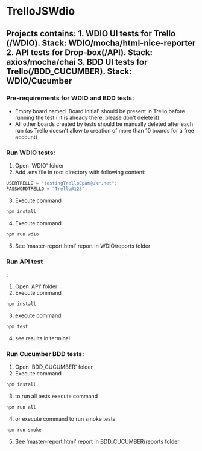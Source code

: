 # TrelloJSWdio

<h2> Projects contains:
1. WDIO UI tests for Trello (/WDIO). Stack: WDIO/mocha/html-nice-reporter
2. API tests for Drop-box(/API). Stack: axios/mocha/chai
3. BDD UI tests for Trello(/BDD_CUCUMBER). Stack: WDIO/Cucumber</h2>
<h3>Pre-requirements for WDIO and BDD tests:</h3>

- Empty board named 'Board Initial' should be present in Trello before running the test ( it is already there, please don't delete it)
- All other boards created by tests should be manually deleted after each run (as Trello doesn't allow to creation of more than 10 boards for a free account)

<h3>Run WDIO tests:</h3>

1. Open 'WDIO' folder
2. Add .env file in root directory with following content:

```javascript
USERTRELLO = "testingTrelloEpam@ukr.net";
PASSWORDTRELLO = "Trello@123";
```

3. Execute command

```bash
npm install
```

4. Execute command

```bash
npm run wdio'
```

5. See 'master-report.html' report in WDIO/reports folder

<h3>Run API test</h3>:

1. Open 'API' folder
2. Execute command

```bash
npm install
```

3. execute command

```bash
npm test
```

4. see results in terminal

<h3>Run Cucumber BDD tests:</h3>

1. Open 'BDD_CUCUMBER' folder
2. Execute command

```bash
npm install
```

3.  to run all tests execute command

```bash
npm run all
```

4. or execute command to run smoke tests

```bash
npm run smoke
```

5. See 'master-report.html' report in BDD_CUCUMBER/reports folder
